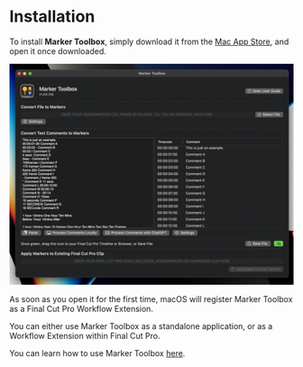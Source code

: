 # Installation

To install **Marker Toolbox**, simply download it from the [Mac App Store](https://apps.apple.com/us/app/marker-toolbox/id6446810965), and open it once downloaded.

![](static/install.png)

As soon as you open it for the first time, macOS will register Marker Toolbox as a Final Cut Pro Workflow Extension.

You can either use Marker Toolbox as a standalone application, or as a Workflow Extension within Final Cut Pro.

You can learn how to use Marker Toolbox [here](/how-to-use/).